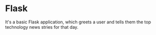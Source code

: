 # Flask

It's a basic Flask application, which greets a user and tells them the top technology news stries for that day.
